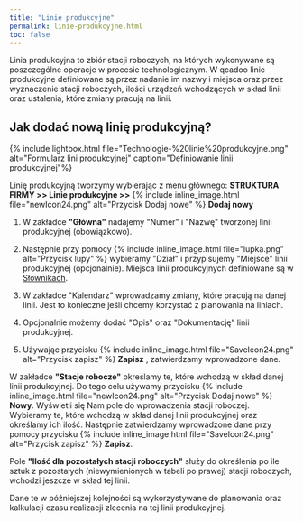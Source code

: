 ```yaml
---
title: "Linie produkcyjne"
permalink: linie-produkcyjne.html 
toc: false
---
```


Linia produkcyjna to zbiór stacji roboczych, na których wykonywane są poszczególne operacje w procesie technologicznym. W qcadoo linie produkcyjne definiowane są przez nadanie im nazwy i miejsca oraz przez wyznaczenie stacji roboczych, ilości urządzeń wchodzących w skład linii oraz ustalenia, które zmiany pracują na linii. 

## Jak dodać nową linię produkcyjną?

{% include lightbox.html file="Technologie-%20linie%20produkcyjne.png" alt="Formularz lini produkcyjnej" caption="Definiowanie linii produkcyjnej"%}

Linię produkcyjną tworzymy wybierając z menu głównego: **STRUKTURA FIRMY >> Linie produkcyjne >>** {% include inline_image.html file="newIcon24.png" alt="Przycisk Dodaj nowe" %} **Dodaj nowy**

1. W zakładce **"Główna"** nadajemy "Numer" i "Nazwę" tworzonej linii produkcyjnej (obowiązkowo).

2. Następnie przy pomocy {% include inline_image.html file="lupka.png" alt="Przycisk lupy" %} wybieramy "Dział" i przypisujemy "Miejsce" linii produkcyjnej (opcjonalnie). Miejsca linii produkcyjnych definiowane są w [Słownikach](/slowniki).

3. W zakładce "Kalendarz" wprowadzamy zmiany, które pracują na danej linii. Jest to konieczne jeśli chcemy korzystać z planowania na liniach.

4. Opcjonalnie możemy dodać "Opis" oraz "Dokumentację" linii produkcyjnej.

5. Używając przycisku {% include inline_image.html file="SaveIcon24.png" alt="Przycisk zapisz" %} **Zapisz** , zatwierdzamy wprowadzone dane.

W zakładce **"Stacje robocze"** określamy te, które wchodzą w skład danej linii produkcyjnej. Do tego celu używamy przycisku {% include inline_image.html file="newIcon24.png" alt="Przycisk Dodaj nowe" %} **Nowy**. Wyświetli się Nam pole do wprowadzenia stacji roboczej. Wybieramy te, które wchodzą w skład danej linii produkcyjnej oraz określamy ich ilość. Następnie zatwierdzamy wprowadzone dane przy pomocy przycisku {% include inline_image.html file="SaveIcon24.png" alt="Przycisk zapisz" %}  **Zapisz**.

Pole **"Ilość dla pozostałych stacji roboczych"** służy do określenia po ile sztuk z pozostałych (niewymienionych w tabeli po prawej) stacji roboczych, wchodzi jeszcze w skład tej linii.

Dane te w późniejszej kolejności są wykorzystywane do planowania oraz kalkulacji czasu realizacji zlecenia na tej linii produkcyjnej.

